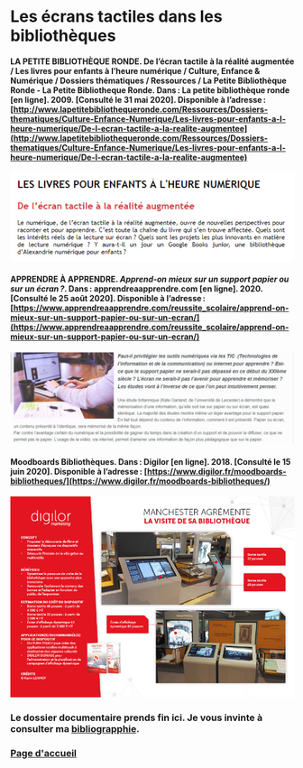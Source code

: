 # Les écrans tactiles dans les bibliothèques 



#### LA PETITE BIBLIOTHÈQUE RONDE. De l’écran tactile à la réalité augmentée / Les livres pour enfants à l’heure numérique / Culture, Enfance & Numérique / Dossiers thématiques / Ressources / La Petite Bibliothèque Ronde - La Petite Bibliotheque Ronde. Dans : La petite bibliothèque ronde [en ligne]. 2009. [Consulté le 31 mai 2020]. Disponible à l’adresse : [http://www.lapetitebibliothequeronde.com/Ressources/Dossiers-thematiques/Culture-Enfance-Numerique/Les-livres-pour-enfants-a-l-heure-numerique/De-l-ecran-tactile-a-la-realite-augmentee](http://www.lapetitebibliothequeronde.com/Ressources/Dossiers-thematiques/Culture-Enfance-Numerique/Les-livres-pour-enfants-a-l-heure-numerique/De-l-ecran-tactile-a-la-realite-augmentee)
![enfants](imagesecrans/library/enfants.PNG)



#### APPRENDRE À APPRENDRE. *Apprend-on mieux sur un support papier ou sur un écran ?*. Dans : apprendreaapprendre.com [en ligne]. 2020. [Consulté le 25 août 2020]. Disponible à l’adresse : [https://www.apprendreaapprendre.com/reussite_scolaire/apprend-on-mieux-sur-un-support-papier-ou-sur-un-ecran/](https://www.apprendreaapprendre.com/reussite_scolaire/apprend-on-mieux-sur-un-support-papier-ou-sur-un-ecran/) 
![papiernumerique](imagesecrans/library/papiernumerique.PNG)


#### Moodboards Bibliothèques. Dans : Digilor [en ligne]. 2018. [Consulté le 15 juin 2020]. Disponible à l’adresse : [https://www.digilor.fr/moodboards-bibliotheques/](https://www.digilor.fr/moodboards-bibliotheques/)
![digitalisation](imagesecrans/library/digitalisation.jpg)



### Le dossier documentaire prends fin ici. Je vous invinte à consulter ma [bibliograpphie](bibliographie.md).


### [Page d'accueil](Pagedaccueil.md)
